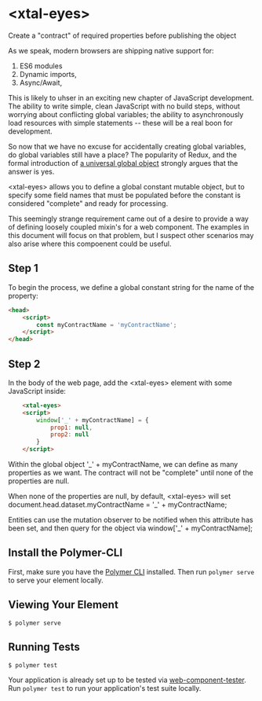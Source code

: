 # \<xtal-eyes\>

Create a &#34;contract&#34; of required properties before publishing the object

As we speak, modern browsers are shipping native support for:

1) ES6 modules
2) Dynamic imports, 
3) Async/Await, 

This is likely to uhser in an exciting new chapter of JavaScript development.  The ability to write simple, clean JavaScript with no build steps, without worrying about conflicting global variables; the ability to asynchronously load resources with simple statements -- these will be a real boon for development.

So now that we have no excuse for accidentally creating global variables, do global variables still have a place?  The popularity of Redux, and the formal introduction of [a universal global object](https://github.com/tc39/proposal-global) strongly argues that the answer is yes.

\<xtal-eyes\> allows you to define a global constant mutable object, but to specify some field names that must be populated before the constant is considered "complete" and ready for processing.

This seemingly strange requirement came out of a desire to provide a way of defining loosely coupled mixin's for a web component.  The examples in this document will focus on that problem, but I suspect other scenarios may also arise where this compoenent could be useful.

## Step 1

To begin the process, we define a global constant string for the name of the property:

```html
<head>
    <script>
        const myContractName = 'myContractName';
    </script>
</head>
```

## Step 2

In the body of the web page, add the \<xtal-eyes\> element with some JavaScript inside:

```html
    <xtal-eyes>
    <script>
        window['_' + myContractName] = {
            prop1: null,
            prop2: null
        }
    </script>
```

Within the global object '_' + myContractName, we can define as many properties as we want.  The contract will not be "complete" until none of the properties are null. 

When none of the properties are null, by default, \<xtal-eyes\> will set document.head.dataset.myContractName = '_' + myContractName;

Entities can use the mutation observer to be notified when this attribute has been set, and then query for the object via window['_' + myContractName];

## Install the Polymer-CLI

First, make sure you have the [Polymer CLI](https://www.npmjs.com/package/polymer-cli) installed. Then run `polymer serve` to serve your element locally.

## Viewing Your Element

```
$ polymer serve
```

## Running Tests

```
$ polymer test
```

Your application is already set up to be tested via [web-component-tester](https://github.com/Polymer/web-component-tester). Run `polymer test` to run your application's test suite locally.
